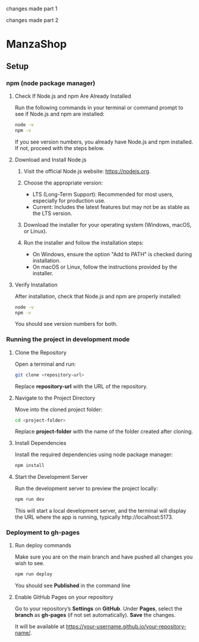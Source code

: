 changes made part 1

changes made part 2


# ManzaShop

## Setup

### npm (node package manager)

1. Check If Node.js and npm Are Already Installed

   Run the following commands in your terminal or command prompt to see if Node.js and npm are installed:

   ```bash
   node -v
   npm -v
   ```

   If you see version numbers, you already have Node.js and npm installed. If not, proceed with the steps below.

2. Download and Install Node.js

   1. Visit the official Node.js website: https://nodejs.org.
   2. Choose the appropriate version:

      - LTS (Long-Term Support): Recommended for most users, especially for production use.
      - Current: Includes the latest features but may not be as stable as the LTS version.

   3. Download the installer for your operating system (Windows, macOS, or Linux).
   4. Run the installer and follow the installation steps:

      - On Windows, ensure the option "Add to PATH" is checked during installation.
      - On macOS or Linux, follow the instructions provided by the installer.

3. Verify Installation

   After installation, check that Node.js and npm are properly installed:

   ```bash
   node -v
   npm -v
   ```

   You should see version numbers for both.

### Running the project in development mode

1. Clone the Repository

   Open a terminal and run:

   ```bash
   git clone <repository-url>
   ```

   Replace **repository-url** with the URL of the repository.

2. Navigate to the Project Directory

   Move into the cloned project folder:

   ```bash
   cd <project-folder>
   ```

   Replace **project-folder** with the name of the folder created after cloning.

3. Install Dependencies

   Install the required dependencies using node package manager:

   ```bash
   npm install
   ```

4. Start the Development Server

   Run the development server to preview the project locally:

   ```bash
   npm run dev
   ```

   This will start a local development server, and the terminal will display the URL where the app is running, typically http://localhost:5173.

### Deployment to gh-pages

1. Run deploy commands

   Make sure you are on the main branch and have pushed all changes you wish to see.

   ```bash
   npm run deploy
   ```

   You should see **Published** in the command line

2. Enable GitHub Pages on your repository

   Go to your repository’s **Settings** on **GitHub**.
   Under **Pages**, select the **branch** as **gh-pages** (if not set automatically).
   **Save** the changes.

   It will be available at https://your-username.github.io/your-repository-name/.
